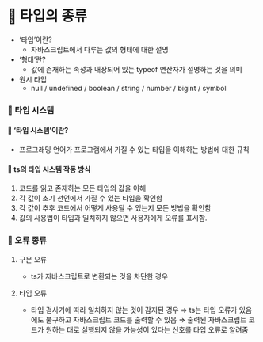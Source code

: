 # 🎁 타입의 종류

- ‘타입’이란?
  - 자바스크립트에서 다루는 값의 형태에 대한 설명
- ‘형태’란?
  - 값에 존재하는 속성과 내장되어 있는 typeof 연산자가 설명하는 것을 의미
- 원시 타입
  - null / undefined / boolean / string / number / bigint / symbol

### 📍 타입 시스템

#### 🤔 ‘타입 시스템’이란?

- 프로그래밍 언어가 프로그램에서 가질 수 있는 타입을 이해하는 방법에 대한 규칙

#### 🤔 **ts의 타입 시스템 작동 방식**

1. 코드를 읽고 존재하는 모든 타입의 값을 이해
2. 각 값이 초기 선언에서 가질 수 있는 타입을 확인함
3. 각 값이 추후 코드에서 어떻게 사용될 수 있는지 모든 방법을 확인함
4. 값의 사용법이 타입과 일치하지 않으면 사용자에게 오류를 표시함.

### 📍 오류 종류

1. 구문 오류

   - ts가 자바스크립트로 변환되는 것을 차단한 경우

2. 타입 오류
   - 타입 검사기에 따라 일치하지 않는 것이 감지된 경우
     ⇒ ts는 타입 오류가 있음에도 불구하고 자바스크립트 코드를 출력할 수 있음
     ⇒ 출력된 자바스크립트 코드가 원하는 대로 실행되지 않을 가능성이 있다는 신호를 타입 오류로 알려줌
